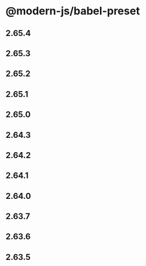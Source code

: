 # @modern-js/babel-preset

## 2.65.4

## 2.65.3

## 2.65.2

## 2.65.1

## 2.65.0

## 2.64.3

## 2.64.2

## 2.64.1

## 2.64.0

## 2.63.7

## 2.63.6

## 2.63.5
